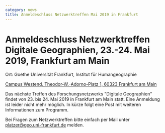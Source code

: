 ```yaml
---
category: news
title: Anmeldeschluss Netzwerktreffen Mai 2019 in Frankfurt
---
```


# **Anmeldeschluss Netzwerktreffen Digitale Geographien**, 23.-24. Mai 2019, Frankfurt am Main  


Ort: Goethe Universität Frankfurt, Institut für Humangeographie

[Campus Westend, Theodor-W.-Adorno-Platz 1, 60323 Frankfurt am Main](https://www.openstreetmap.org/?mlat=50.1283&mlon=8.6677#map=15/50.1283/8.6677)


Das nächste Treffen des Forschungsnetzwerks "Digitale Geographien" findet von 23. bis 24. Mai 2019 in Frankfurt am Main statt. 
Eine Anmeldung ist leider nicht mehr möglich. In kürze folgt eine Post mit weiteren Informationen zum Programm.

Bei Fragen zum Netzwerktreffen bitte einfach per Mail  unter [platzer@geo.uni-frankfurt.de](mailto:platzer@geo.uni-frankfurt.de) melden.
